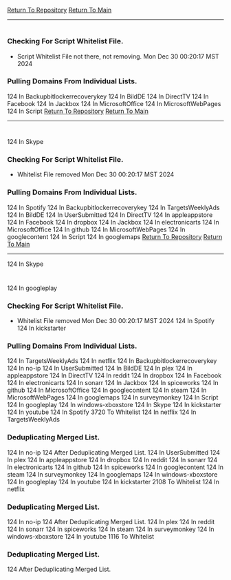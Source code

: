 [Return To Repository](https://github.com/DigitalWarrior/piholeparser/)
[Return To Main](https://github.com/DigitalWarrior/piholeparser/blob/master/RecentRunLogs/Mainlog.md)
____________________________________
# 
### Checking For Script Whitelist File.
* Script Whitelist File not there, not removing. Mon Dec 30 00:20:17 MST 2024
### Pulling Domains From Individual Lists.
124 In Backupbitlockerrecoverykey
124 In BildDE
124 In DirectTV
124 In Facebook
124 In Jackbox
124 In MicrosoftOffice
124 In MicrosoftWebPages
124 In Script
[Return To Repository](https://github.com/DigitalWarrior/piholeparser/)
[Return To Main](https://github.com/DigitalWarrior/piholeparser/blob/master/RecentRunLogs/Mainlog.md)
____________________________________
# 
124 In Skype
### Checking For Script Whitelist File.
* Whitelist File removed Mon Dec 30 00:20:17 MST 2024
### Pulling Domains From Individual Lists.
124 In Spotify
124 In Backupbitlockerrecoverykey
124 In TargetsWeeklyAds
124 In BildDE
124 In UserSubmitted
124 In DirectTV
124 In appleappstore
124 In Facebook
124 In dropbox
124 In Jackbox
124 In electronicarts
124 In MicrosoftOffice
124 In github
124 In MicrosoftWebPages
124 In googlecontent
124 In Script
124 In googlemaps
[Return To Repository](https://github.com/DigitalWarrior/piholeparser/)
[Return To Main](https://github.com/DigitalWarrior/piholeparser/blob/master/RecentRunLogs/Mainlog.md)
____________________________________
124 In Skype
# 
124 In googleplay
### Checking For Script Whitelist File.
* Whitelist File removed Mon Dec 30 00:20:17 MST 2024
124 In Spotify
124 In kickstarter
### Pulling Domains From Individual Lists.
124 In TargetsWeeklyAds
124 In netflix
124 In Backupbitlockerrecoverykey
124 In no-ip
124 In UserSubmitted
124 In BildDE
124 In plex
124 In appleappstore
124 In DirectTV
124 In reddit
124 In dropbox
124 In Facebook
124 In electronicarts
124 In sonarr
124 In Jackbox
124 In spiceworks
124 In github
124 In MicrosoftOffice
124 In googlecontent
124 In steam
124 In MicrosoftWebPages
124 In googlemaps
124 In surveymonkey
124 In Script
124 In googleplay
124 In windows-xboxstore
124 In Skype
124 In kickstarter
124 In youtube
124 In Spotify
3720 To Whitelist
124 In netflix
124 In TargetsWeeklyAds
### Deduplicating Merged List.
124 In no-ip
124 After Deduplicating Merged List.
124 In UserSubmitted
124 In plex
124 In appleappstore
124 In dropbox
124 In reddit
124 In sonarr
124 In electronicarts
124 In github
124 In spiceworks
124 In googlecontent
124 In steam
124 In surveymonkey
124 In googlemaps
124 In windows-xboxstore
124 In googleplay
124 In youtube
124 In kickstarter
2108 To Whitelist
124 In netflix
### Deduplicating Merged List.
124 In no-ip
124 After Deduplicating Merged List.
124 In plex
124 In reddit
124 In sonarr
124 In spiceworks
124 In steam
124 In surveymonkey
124 In windows-xboxstore
124 In youtube
1116 To Whitelist
### Deduplicating Merged List.
124 After Deduplicating Merged List.
